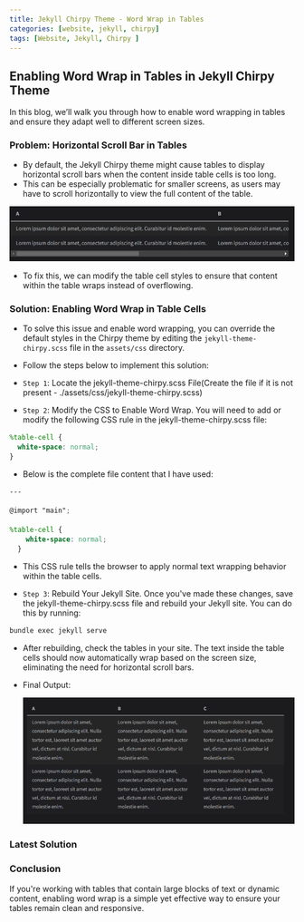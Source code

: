 ```yaml
---
title: Jekyll Chirpy Theme - Word Wrap in Tables
categories: [website, jekyll, chirpy]
tags: [Website, Jekyll, Chirpy ]
---
```


## Enabling Word Wrap in Tables in Jekyll Chirpy Theme

In this blog, we’ll walk you through how to enable word wrapping in tables and ensure they adapt well to different screen sizes.

### Problem: Horizontal Scroll Bar in Tables

- By default, the Jekyll Chirpy theme might cause tables to display horizontal scroll bars when the content inside table cells is too long.
- This can be especially problematic for smaller screens, as users may have to scroll horizontally to view the full content of the table.

![Table Horizontal ScrollBar](/assets/img/website/table-horizontal-scrollbar.png)

- To fix this, we can modify the table cell styles to ensure that content within the table wraps instead of overflowing.

### Solution: Enabling Word Wrap in Table Cells

- To solve this issue and enable word wrapping, you can override the default styles in the Chirpy theme by editing the `jekyll-theme-chirpy.scss` file in the `assets/css` directory.
- Follow the steps below to implement this solution:

- `Step 1`: Locate the jekyll-theme-chirpy.scss File(Create the file if it is not present - ./assets/css/jekyll-theme-chirpy.scss)
- `Step 2`: Modify the CSS to Enable Word Wrap. You will need to add or modify the following CSS rule in the jekyll-theme-chirpy.scss file:

```scss
%table-cell {
  white-space: normal;
}
```

- Below is the complete file content that I have used:

```scss
---

@import "main";

%table-cell {
    white-space: normal;
  }
```

- This CSS rule tells the browser to apply normal text wrapping behavior within the table cells.

- `Step 3`: Rebuild Your Jekyll Site. Once you've made these changes, save the jekyll-theme-chirpy.scss file and rebuild your Jekyll site. You can do this by running:

```bash
bundle exec jekyll serve
```

- After rebuilding, check the tables in your site. The text inside the table cells should now automatically wrap based on the screen size, eliminating the need for horizontal scroll bars.
- Final Output:

  ![Table Word Wrap](/assets/img/website/table-word-wrap.png)

### Latest Solution

### Conclusion

If you're working with tables that contain large blocks of text or dynamic content, enabling word wrap is a simple yet effective way to ensure your tables remain clean and responsive.
